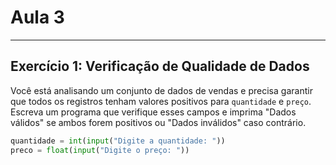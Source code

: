 # Aula 3
---
## Exercício 1: Verificação de Qualidade de Dados
Você está analisando um conjunto de dados de vendas e precisa garantir que todos os registros tenham valores positivos para `quantidade` e `preço`. Escreva um programa que verifique esses campos e imprima "Dados válidos" se ambos forem positivos ou "Dados inválidos" caso contrário.
```python
quantidade = int(input("Digite a quantidade: "))
preco = float(input("Digite o preço: "))
```
